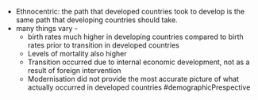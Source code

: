 - Ethnocentric: the path that developed countries took to develop is the same path that developing countries should take.
- many things vary - 
	- birth rates much higher in developing countries compared to birth rates prior to transition in developed countries
	- Levels of mortality also higher
	- Transition occurred due to internal economic development, not as a result of foreign intervention
	- Modernisation did not provide the most accurate picture of what actually occurred in developed countries
#demographicPrespective